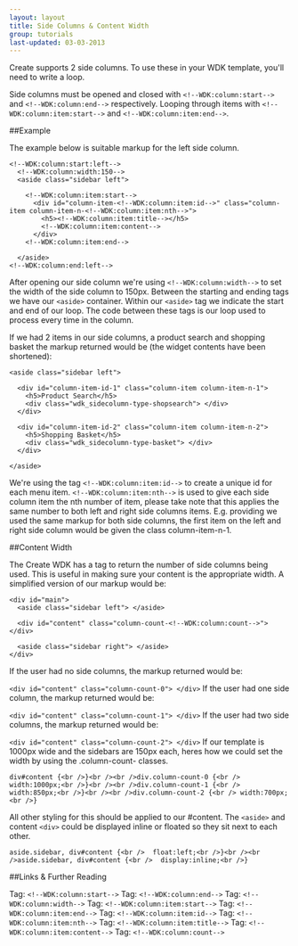```yaml
---
layout: layout
title: Side Columns & Content Width
group: tutorials
last-updated: 03-03-2013
---
```



Create supports 2 side columns. To use these in your WDK template, you'll need to write a loop.

Side columns must be opened and closed with `<!--WDK:column:start-->` and `<!--WDK:column:end-->` respectively. Looping through items with `<!--WDK:column:item:start-->` and `<!--WDK:column:item:end-->`.

##Example

The example below is suitable markup for the left side column.

```
<!--WDK:column:start:left-->
  <!--WDK:column:width:150-->
  <aside class="sidebar left">

    <!--WDK:column:item:start-->
      <div id="column-item-<!--WDK:column:item:id-->" class="column-item column-item-n-<!--WDK:column:item:nth-->">
        <h5><!--WDK:column:item:title--></h5>
        <!--WDK:column:item:content-->
      </div>
    <!--WDK:column:item:end-->

  </aside>
<!--WDK:column:end:left-->
```

After opening our side column we're using `<!--WDK:column:width-->` to set the width of the side column to 150px. Between the starting and ending tags we have our `<aside>` container. Within our `<aside>` tag we indicate the start and end of our loop. The code between these tags is our loop used to process every time in the column.

If we had 2 items in our side columns, a product search and shopping basket the markup returned would be (the widget contents have been shortened):

```
<aside class="sidebar left">

  <div id="column-item-id-1" class="column-item column-item-n-1">
    <h5>Product Search</h5>
    <div class="wdk_sidecolumn-type-shopsearch"> </div>
  </div>

  <div id="column-item-id-2" class="column-item column-item-n-2">
    <h5>Shopping Basket</h5>
    <div class="wdk_sidecolumn-type-basket"> </div>
  </div>

</aside>
```

We're using the tag `<!--WDK:column:item:id-->` to create a unique id for each menu item. `<!--WDK:column:item:nth-->` is used to give each side column item the nth number of item, please take note that this applies the same number to both left and right side columns items. E.g. providing we used the same markup for both side columns, the first item on the left and right side column would be given the class column-item-n-1.

##Content Width

The Create WDK has a tag to return the number of side columns being used. This is useful in making sure your content is the appropriate width. A simplified version of our markup would be:

```
<div id="main">
  <aside class="sidebar left"> </aside>

  <div id="content" class="column-count-<!--WDK:column:count-->"> </div>

  <aside class="sidebar right"> </aside>
</div>
```

If the user had no side columns, the markup returned would be:

`<div id="content" class="column-count-0"> </div>`
If the user had one side column, the markup returned would be:

`<div id="content" class="column-count-1"> </div>`
If the user had two side columns, the markup returned would be:

`<div id="content" class="column-count-2"> </div>`
If our template is 1000px wide and the sidebars are 150px each, heres how we could set the width by using the .column-count- classes.

```
div#content {<br />}<br /><br />div.column-count-0 {<br />  width:1000px;<br />}<br /><br />div.column-count-1 {<br /> width:850px;<br />}<br /><br />div.column-count-2 {<br /> width:700px;<br />}
```

All other styling for this should be applied to our #content. The `<aside>` and content `<div>` could be displayed inline or floated so they sit next to each other.

```
aside.sidebar, div#content {<br />  float:left;<br />}<br /><br />aside.sidebar, div#content {<br />  display:inline;<br />}
```

##Links & Further Reading

Tag: `<!--WDK:column:start-->`
Tag: `<!--WDK:column:end-->`
Tag: `<!--WDK:column:width-->`
Tag: `<!--WDK:column:item:start-->`
Tag: `<!--WDK:column:item:end-->`
Tag: `<!--WDK:column:item:id-->`
Tag: `<!--WDK:column:item:nth-->`
Tag: `<!--WDK:column:item:title-->`
Tag: `<!--WDK:column:item:content-->`
Tag: `<!--WDK:column:count-->`